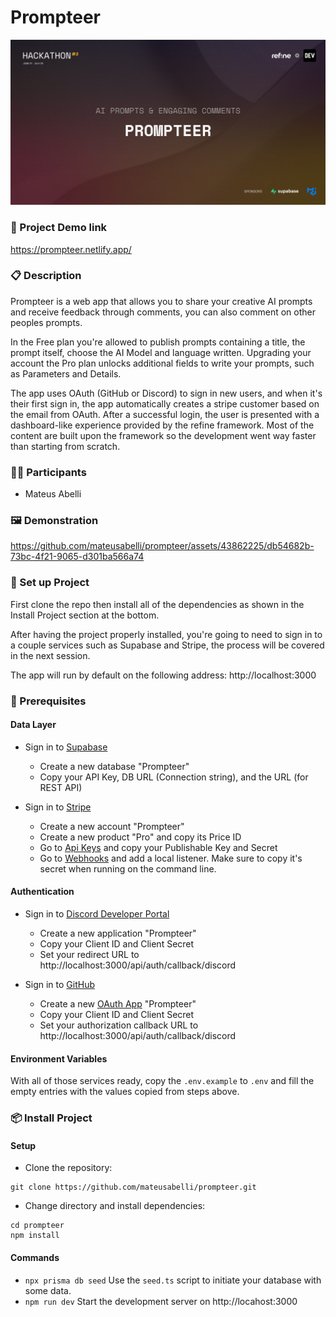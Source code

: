 # Prompteer

![](.github/cover.jpg)

### 🔗 Project Demo link

https://prompteer.netlify.app/

### 📋 Description

Prompteer is a web app that allows you to share your creative AI prompts and receive feedback through comments, you can also comment on other peoples prompts.

In the Free plan you're allowed to publish prompts containing a title, the prompt itself, choose the AI Model and language written. Upgrading your account the Pro plan unlocks additional fields to write your prompts, such as Parameters and Details.

The app uses OAuth (GitHub or Discord) to sign in new users, and when it's their first sign in, the app automatically creates a stripe customer based on the email from OAuth. After a successful login, the user is presented with a dashboard-like experience provided by the refine framework. Most of the content are built upon the framework so the development went way faster than starting from scratch.

### 👨‍💻 Participants

- Mateus Abelli

### 🖼 Demonstration

https://github.com/mateusabelli/prompteer/assets/43862225/db54682b-73bc-4f21-9065-d301ba566a74

### 🧪 Set up Project

First clone the repo then install all of the dependencies as shown in the Install Project section at the bottom.

After having the project properly installed, you're going to need to sign in to a couple services such as Supabase and Stripe, the process will be covered in the next session.

The app will run by default on the following address: http://localhost:3000

### 🧱 Prerequisites

#### Data Layer

- Sign in to [Supabase](https://app.supabase.com/sign-in)

  - Create a new database "Prompteer"
  - Copy your API Key, DB URL (Connection string), and the URL (for REST API)

- Sign in to [Stripe](https://stripe.com)
  - Create a new account "Prompteer"
  - Create a new product "Pro" and copy its Price ID
  - Go to [Api Keys](https://dashboard.stripe.com/test/apikeys) and copy your Publishable Key and Secret
  - Go to [Webhooks](https://dashboard.stripe.com/test/webhooks) and add a local listener. Make sure to copy it's secret when running on the command line.

#### Authentication

- Sign in to [Discord Developer Portal](https://discord.com/developers/applications)

  - Create a new application "Prompteer"
  - Copy your Client ID and Client Secret
  - Set your redirect URL to http://localhost:3000/api/auth/callback/discord

- Sign in to [GitHub](https://github.com/)
  - Create a new [OAuth App](https://github.com/settings/developers) "Prompteer"
  - Copy your Client ID and Client Secret
  - Set your authorization callback URL to http://localhost:3000/api/auth/callback/discord

#### Environment Variables

With all of those services ready, copy the `.env.example` to `.env` and fill the empty entries with the values copied from steps above.

### 📦 Install Project

#### Setup

- Clone the repository:

```
git clone https://github.com/mateusabelli/prompteer.git
```

- Change directory and install dependencies:

```
cd prompteer
npm install
```

#### Commands

- `npx prisma db seed` Use the `seed.ts` script to initiate your database with some data.
- `npm run dev` Start the development server on http://locahost:3000

